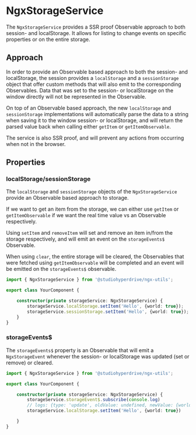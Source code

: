 # NgxStorageService

The `NgxStorageService` provides a SSR proof Observable approach to both session- and localStorage. It allows for listing to change events on specific properties or on the entire storage.

## Approach

In order to provide an Observable based approach to both the session- and localStorage, the session provides a `localStorage` and a `sessionStorage` object that offer custom methods that will also emit to the corresponding Observables. Data that was set to the session- or localStorage on the window directly will not be represented in the Observable.

On top of an Observable based approach, the new `localStorage` and `sessionStorage` implementations will automatically parse the data to a string when saving it to the window session- or localStorage, and will return the parsed value back when calling either `getItem` or `getItemObservable`. 

The service is also SSR proof, and will prevent any actions from occurring when not in the browser.

## Properties

### localStorage/sessionStorage
The `localStorage` and `sessionStorage` objects of the `NgxStorageService` provide an Observable based approach to storage.

If we want to get an item from the storage, we can either use `getItem` or `getItemObservable` if we want the real time value vs an Observable respectively.

Using `setItem` and `removeItem` will set and remove an item in/from the storage respectively, and will emit an event on the `storageEvents$` Observable.

When using `clear`, the entire storage will be cleared, the Observables that were fetched using `getItemObservable` will be completed and an event will be emitted on the `storageEvents$` observable.

```typescript
import { NgxStorageService } from '@studiohyperdrive/ngx-utils';

export class YourComponent {

	constructor(private storageService: NgxStorageService) {
		storageService.localStorage.setItem('Hello', {world: true});
		storageService.sessionStorage.setItem('Hello', {world: true});
	}
}
```

### storageEvents$

The `storageEvents$` property is an Observable that will emit a `NgxStorageEvent` whenever the session- or localStorage was updated (set or remove) or cleared.

```typescript
import { NgxStorageService } from '@studiohyperdrive/ngx-utils';

export class YourComponent {

	constructor(private storageService: NgxStorageService) {
        storageService.storageEvent$.subscribe(console.log)
        // logs: {type: 'update', oldValue: undefined, newValue: {world: true}, key: 'Hello', storage: 'local'}
		storageService.localStorage.setItem('Hello', {world: true})

	}
}
```

